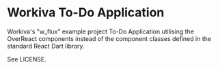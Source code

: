 # Workiva To-Do Application

Workiva's "w_flux" example project To-Do Application utilising the OverReact components instead of the component classes defined in the standard React Dart library.

See LICENSE.